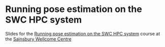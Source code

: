 # Running pose estimation on the SWC HPC system

Slides for the [Running pose estimation on the SWC HPC system](https://software-skills.neuroinformatics.dev/courses/hpc-behaviour.html) course at the [Sainsbury Wellcome Centre](https://www.sainsburywellcome.org/web/)